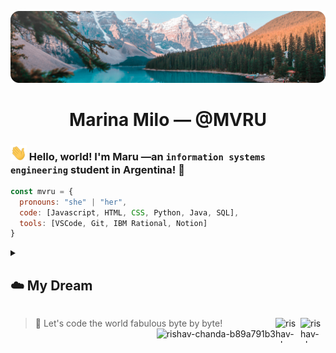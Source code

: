 [![MasterHead](https://github.com/MVRU/MVRU/blob/8623cc33d2d6882395cb5250ed5e17c433870592/assets/pexels-jaime-reimer-2662116.png)](https://www.pexels.com/es-es/foto/hermosa-vista-del-lago-moraine-2662116/)
<h1 align="center">Marina Milo — @MVRU</h1>

### <img src="https://github.com/MVRU/MVRU/blob/41eaf9f2b9f408ab8a974ef5f7a01814e2530892/assets/Hi.gif" width="26px"> Hello, world! I'm Maru —an ```information systems engineering``` student in Argentina! 🧉

```javascript
const mvru = {
  pronouns: "she" | "her",
  code: [Javascript, HTML, CSS, Python, Java, SQL],
  tools: [VSCode, Git, IBM Rational, Notion]
}
```
<details>
 <summary><h2>☁️ My Dream</h2></summary>

I remember when I was a child 👧🏼, my mom always asked me why I liked them so much. Back then, it wasn't very common for a little girl to spend the whole day in front of an old monitor. **"_Because with computers, nothing is impossible_,"** those words stayed with her for life.

Now, as an aspiring ```Information Systems Engineer```, my dream is to roam the globe 🌎, exploring every corner while leaving a trail of code in my wake. From enjoying a cup of "**java**" in Java (_yes, the irony! ☕️_) to coding amidst the grandeur of the Eiffel Tower, I'm on a mission to embrace the world's marvels with my computer as my partner in crime. ✨ </details>

> 🤖 Let's code the world fabulous byte by byte!
<a href="https://www.linkedin.com/in/marinamilo/" target="blank"><img align="right" src="https://upload.wikimedia.org/wikipedia/commons/thumb/c/ca/LinkedIn_logo_initials.png/640px-LinkedIn_logo_initials.png" alt="rishav-chanda-b89a791b3" height="40" width="40" />
</a><a href="https://t.me/marumilo" target="blank"><img align="right" src="https://upload.wikimedia.org/wikipedia/commons/thumb/8/82/Telegram_logo.svg/480px-Telegram_logo.svg.png" alt="rishav-chanda-b89a791b3" height="40" width="40" /></a>
<a href="https://discord.com/users/mvru." target="blank"><img align="right" src="https://assets-global.website-files.com/6257adef93867e50d84d30e2/636e0a6a49cf127bf92de1e2_icon_clyde_blurple_RGB.png" alt="rishav-chanda-b89a791b3" height="40" /></a>


<!--
**MVRU/MVRU** is a ✨ _special_ ✨ repository because its `README.md` (this file) appears on your GitHub profile.

Here are some ideas to get you started:

- 🔭 I’m currently working on ...
- 🌱 I’m currently learning ...
- 👯 I’m looking to collaborate on ...
- 🤔 I’m looking for help with ...
- 💬 Ask me about ...
- 📫 How to reach me: ...
- 😄 Pronouns: ...
- ⚡ Fun fact: ...
-->
